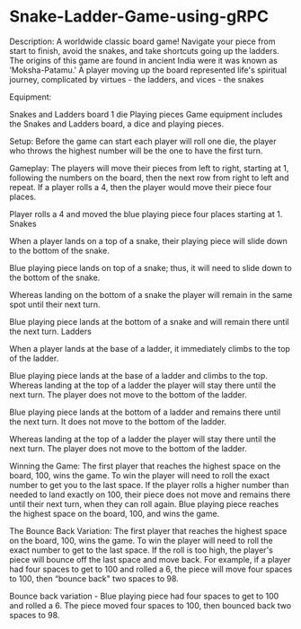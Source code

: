 # Snake-Ladder-Game-using-gRPC

Description:
A worldwide classic board game! Navigate your piece from start to finish, avoid the snakes, and take shortcuts going up the ladders. The origins of this game are found in ancient India were it was known as ‘Moksha-Patamu.' 
A player moving up the board represented life's spiritual journey, complicated by virtues - the ladders, and vices - the snakes

Equipment:

Snakes and Ladders board
1 die
Playing pieces
Game equipment includes the Snakes and Ladders board, a dice and playing pieces.

Setup:
Before the game can start each player will roll one die, the player who throws the highest number will be the one to have the first turn.

 

Gameplay:
The players will move their pieces from left to right, starting at 1, following the numbers on the board, then the next row from right to left and repeat. If a player rolls a 4, then the player would move their piece four places.

Player rolls a 4 and moved the blue playing piece four places starting at 1.
Snakes

When a player lands on a top of a snake, their playing piece will slide down to the bottom of the snake.

Blue playing piece lands on top of a snake; thus, it will need to slide down to the bottom of the snake.

Whereas landing on the bottom of a snake the player will remain in the same spot until their next turn.

Blue playing piece lands at the bottom of a snake and will remain there until the next turn.
Ladders

When a player lands at the base of a ladder, it immediately climbs to the top of the ladder.

Blue playing piece lands at the base of a ladder and climbs to the top.
Whereas landing at the top of a ladder the player will stay there until the next turn. The player does not move to the bottom of the ladder.

Blue playing piece lands at the bottom of a ladder and remains there until the next turn. It does not move to the bottom of the ladder.

Whereas landing at the top of a ladder the player will stay there until the next turn. The player does not move to the bottom of the ladder.

Winning the Game:
The first player that reaches the highest space on the board, 100, wins the game. To win the player will need to roll the exact number to get you to the last space. If the player rolls a higher number than needed to land exactly on 100, their piece does not move and remains there until their next turn, when they can roll again.
Blue playing piece reaches the highest space on the board, 100, and wins the game.
 

The Bounce Back Variation:
The first player that reaches the highest space on the board, 100, wins the game. To win the player will need to roll the exact number to get to the last space. If the roll is too high, the player's piece will bounce off the last space and move back. For example, if a player had four spaces to get to 100 and rolled a 6, the piece will move four spaces to 100, then “bounce back" two spaces to 98.

Bounce back variation - Blue playing piece had four spaces to get to 100 and rolled a 6. The piece moved four spaces to 100, then bounced back two spaces to 98.
